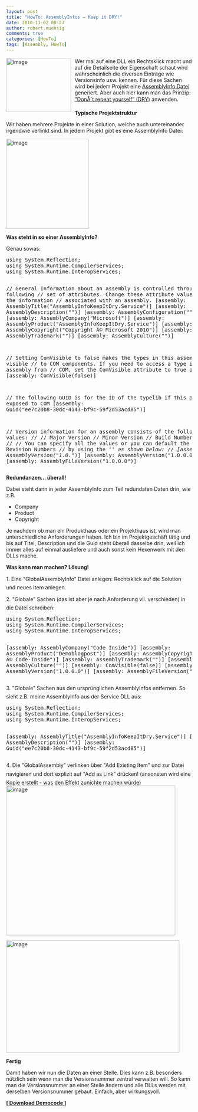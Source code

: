 ```yaml
---
layout: post
title: "HowTo: AssemblyInfos – Keep it DRY!"
date: 2010-11-02 00:23
author: robert.muehsig
comments: true
categories: [HowTo]
tags: [Assembly, HowTo]
---
```

<p><a href="{{BASE_PATH}}/assets/wp-images/image1085.png"><img style="border-bottom: 0px; border-left: 0px; margin: 0px 10px 0px 0px; display: inline; border-top: 0px; border-right: 0px" title="image" border="0" alt="image" align="left" src="{{BASE_PATH}}/assets/wp-images/image_thumb267.png" width="176" height="146" /></a> </p>  <p>Wer mal auf eine DLL ein Rechtsklick macht und auf die Detailseite der Eigenschaft schaut wird wahrscheinlich die diversen Einträge wie Versionsinfo usw. kennen. Für diese Sachen wird bei jedem Projekt eine <a href="http://msdn.microsoft.com/en-us/library/microsoft.visualbasic.applicationservices.assemblyinfo.aspx">AssemblyInfo Datei</a> generiert. Aber auch hier kann man das Prinzip: <a href="http://de.wikipedia.org/wiki/Don%E2%80%99t_repeat_yourself">"DonÂ´t repeat yourself” (DRY)</a> anwenden.</p> <!--more-->  <p><strong>Typische Projektstruktur</strong></p>  <p>Wir haben mehrere Projekte in einer Solution, welche auch untereinander irgendwie verlinkt sind. In jedem Projekt gibt es eine AssemblyInfo Datei:</p>  <p><a href="{{BASE_PATH}}/assets/wp-images/image1086.png"><img style="border-bottom: 0px; border-left: 0px; display: inline; border-top: 0px; border-right: 0px" title="image" border="0" alt="image" src="{{BASE_PATH}}/assets/wp-images/image_thumb268.png" width="224" height="244" /></a> </p>  <p><strong>Was steht in so einer AssemblyInfo?</strong></p>  <p>Genau sowas:</p>  <div style="padding-bottom: 0px; margin: 0px; padding-left: 0px; padding-right: 0px; display: inline; float: none; padding-top: 0px" id="scid:812469c5-0cb0-4c63-8c15-c81123a09de7:c545bd01-50ff-4709-b386-3b20670ad7b2" class="wlWriterEditableSmartContent"><pre name="code" class="c#">using System.Reflection;
using System.Runtime.CompilerServices;
using System.Runtime.InteropServices;

// General Information about an assembly is controlled through the following 
// set of attributes. Change these attribute values to modify the information
// associated with an assembly.
[assembly: AssemblyTitle("AssemblyInfoKeepItDry.Service")]
[assembly: AssemblyDescription("")]
[assembly: AssemblyConfiguration("")]
[assembly: AssemblyCompany("Microsoft")]
[assembly: AssemblyProduct("AssemblyInfoKeepItDry.Service")]
[assembly: AssemblyCopyright("Copyright Â© Microsoft 2010")]
[assembly: AssemblyTrademark("")]
[assembly: AssemblyCulture("")]

// Setting ComVisible to false makes the types in this assembly not visible 
// to COM components.  If you need to access a type in this assembly from 
// COM, set the ComVisible attribute to true on that type.
[assembly: ComVisible(false)]

// The following GUID is for the ID of the typelib if this project is exposed to COM
[assembly: Guid("ee7c20b8-30dc-4143-bf9c-59f2d53acd85")]

// Version information for an assembly consists of the following four values:
//
//      Major Version
//      Minor Version 
//      Build Number
//      Revision
//
// You can specify all the values or you can default the Build and Revision Numbers 
// by using the '*' as shown below:
// [assembly: AssemblyVersion("1.0.*")]
[assembly: AssemblyVersion("1.0.0.0")]
[assembly: AssemblyFileVersion("1.0.0.0")]
</pre></div>

<p><strong>Redundanzen... überall!</strong></p>

<p>Dabei steht dann in jeder AssemblyInfo zum Teil redundaten Daten drin, wie z.B.</p>

<ul>
  <li>Company</li>

  <li>Product</li>

  <li>Copyright</li>
</ul>

<p>Je nachdem ob man ein Produkthaus oder ein Projekthaus ist, wird man unterschiedliche Anforderungen haben. Ich bin im Projektgeschäft tätig und bis auf Titel, Description und die Guid steht überall dasselbe drin, weil ich immer alles auf einmal ausliefere und auch sonst kein Hexenwerk mit den DLLs mache.</p>

<p><strong>Was kann man machen? Lösung!</strong></p>

<p>1. Eine "GlobalAssemblyInfo” Datei anlegen: Rechtsklick auf die Solution und neues Item anlegen.</p>

<p>2. "Globale” Sachen (das ist aber je nach Anforderung vll. verschieden) in die Datei schreiben:</p>

<div style="padding-bottom: 0px; margin: 0px; padding-left: 0px; padding-right: 0px; display: inline; float: none; padding-top: 0px" id="scid:812469c5-0cb0-4c63-8c15-c81123a09de7:818cf608-d4e4-4662-b327-cce4f2dc1479" class="wlWriterEditableSmartContent"><pre name="code" class="c#">using System.Reflection;
using System.Runtime.CompilerServices;
using System.Runtime.InteropServices;


[assembly: AssemblyCompany("Code Inside")]
[assembly: AssemblyProduct("Demoblogpost")]
[assembly: AssemblyCopyright("Copyright Â© Code-Inside")]
[assembly: AssemblyTrademark("")]
[assembly: AssemblyCulture("")]
[assembly: ComVisible(false)]
[assembly: AssemblyVersion("1.0.0.0")]
[assembly: AssemblyFileVersion("1.0.0.0")]
</pre></div>

<p>3. "Globale” Sachen aus den ursprünglichen AssemblyInfos entfernen. So sieht z.B. meine AssemblyInfo aus der Service DLL aus:</p>

<div style="padding-bottom: 0px; margin: 0px; padding-left: 0px; padding-right: 0px; display: inline; float: none; padding-top: 0px" id="scid:812469c5-0cb0-4c63-8c15-c81123a09de7:4e91fc1e-e240-4e4a-9581-b3868aa44c17" class="wlWriterEditableSmartContent"><pre name="code" class="c#">using System.Reflection;
using System.Runtime.CompilerServices;
using System.Runtime.InteropServices;

[assembly: AssemblyTitle("AssemblyInfoKeepItDry.Service")]
[assembly: AssemblyDescription("")]
[assembly: Guid("ee7c20b8-30dc-4143-bf9c-59f2d53acd85")]
</pre></div>

<p>4. Die "GlobalAssembly” verlinken über "Add Existing Item” und zur Datei navigieren und dort explizit auf "Add as Link” drücken! (ansonsten wird eine Kopie erstellt - was den Effekt zunichte machen würde)<a href="{{BASE_PATH}}/assets/wp-images/image1087.png"><img style="border-bottom: 0px; border-left: 0px; display: inline; border-top: 0px; border-right: 0px" title="image" border="0" alt="image" src="{{BASE_PATH}}/assets/wp-images/image_thumb269.png" width="459" height="406" /></a></p>

<p><a href="{{BASE_PATH}}/assets/wp-images/image1088.png"><img style="border-bottom: 0px; border-left: 0px; display: inline; border-top: 0px; border-right: 0px" title="image" border="0" alt="image" src="{{BASE_PATH}}/assets/wp-images/image_thumb270.png" width="470" height="305" /></a> </p>

<p><strong>Fertig</strong></p>

<p>Damit haben wir nun die Daten an einer Stelle. Dies kann z.B. besonders nützlich sein wenn man die Versionsnummer zentral verwalten will. So kann man die Versionsnummer an einer Stelle ändern und alle DLLs werden mit derselben Versionsnummer gebaut. Einfach, aber wirkungsvoll.</p>

<p><a href="http://{{BASE_PATH}}/assets/files/democode/assemblyinfokeepitdry/assemblyinfokeepitdry.zip"><strong>[ Download Democode ]</strong></a></p>

